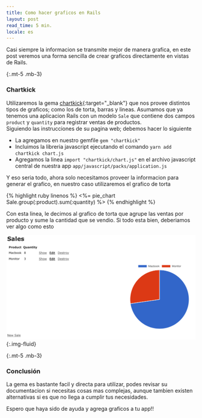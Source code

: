 ```yaml
---
title: Como hacer graficos en Rails
layout: post
read_time: 5 min.
locale: es
---
```


Casi siempre la informacion se transmite mejor de manera grafica, en este post veremos una forma sencilla de crear graficos directamente en vistas de Rails.

{:.mt-5 .mb-3}
### Chartkick
Utilizaremos la gema [chartkick](https://chartkick.com){:target="_blank"} que nos provee distintos tipos de graficos; como los de torta, barras y lineas. Asumamos que ya tenemos una aplicacion Rails con un modelo `Sale` que contiene dos campos `product` y `quantity` para registrar ventas de productos.    
Siguiendo las instrucciones de su pagina web; debemos hacer lo siguiente
- La agregamos en nuestro gemfile `gem "chartkick"`
- Incluimos la libreria javascript ejecutando el comando `yarn add chartkick chart.js`
- Agregamos la linea `import "chartkick/chart.js"` en el archivo javascript central de nuestra app `app/javascript/packs/application.js`

Y eso seria todo, ahora solo necesitamos proveer la informacion para generar el grafico, en nuestro caso utilizaremos el grafico de torta

{% highlight ruby linenos %}
<%= pie_chart Sale.group(:product).sum(:quantity) %>
{% endhighlight %}

Con esta linea, le decimos al grafico de torta que agrupe las ventas por producto y sume la cantidad que se vendio. Si todo esta bien, deberiamos ver algo como esto

![charts](/assets/images/posts/charts/sales.png){:.img-fluid}

{:.mt-5 .mb-3}
### Conclusión
La gema es bastante facil y directa para utilizar, podes revisar su documentacion si necesitas cosas mas complejas, aunque tambien existen alternativas si es que no llega a cumplir tus necesidades.

Espero que haya sido de ayuda y agrega graficos a tu app!!

